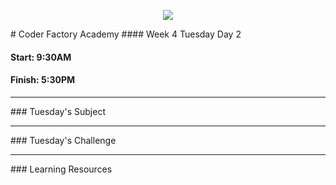 <p align="center"><img src="https://github.com/coder-factory-academy/cf-guidline-css/blob/master/CFA.png"></p>
# Coder Factory Academy
#### Week 4 Tuesday Day 2

#### Start: 9:30AM
#### Finish: 5:30PM
<hr>
### Tuesday's Subject




<hr>
### Tuesday's Challenge


<hr>
### Learning Resources
